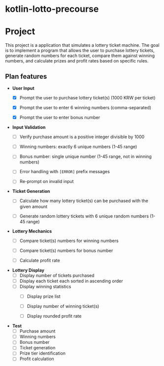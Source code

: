 # kotlin-lotto-precourse

# Project
This project is a application that simulates a lottery ticket machine. The goal is to implement a program that allows the user to purchase lottery tickets, generate random numbers for each ticket, compare them against winning numbers, and calculate prizes and profit rates based on specific rules.


## Plan features

- **User Input**
    - [x] Prompt the user to purchase lottery ticket(s) (1000 KRW per ticket)
    - [x] Prompt the user to enter 6 winning numbers (comma-separated)
    - [x] Prompt the user to enter bonus number


- **Input Validation**
    - [ ] Verify purchase amount is a positive integer divisible by 1000
    - [ ] Winning numbers: exactly 6 unique numbers (1-45 range)
    - [ ] Bonus number: single unique number (1-45 range, not in winning numbers)
    - [ ] Error handling with `[ERROR]` prefix messages
    - [ ] Re-prompt on invalid input


- **Ticket Generation**
    - [ ] Calculate how many lottery ticket(s) can be purchased with the given amount
    - [ ] Generate random lottery tickets with 6 unique random numbers (1-45 range)


- **Lottery Mechanics**
    - [ ] Compare ticket(s) numbers for winning numbers
    - [ ] Compare ticket(s) numbers for bonus number
    - [ ] Calculate profit rate


- **Lottery Display**
    - [ ] Display number of tickets purchased
    - [ ] Display each ticket each sorted in ascending order
    - [ ] Display winning statistics
        - [ ] Display prize list
        - [ ] Display number of winning ticket(s)
        - [ ] Display rounded profit rate


- **Test**
    - [ ] Purchase amount
    - [ ] Winning numbers
    - [ ] Bonus number
    - [ ] Ticket generation
    - [ ] Prize tier identification
    - [ ] Profit calculation